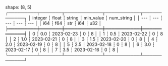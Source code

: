 shape: (8, 5)
┌─────────┬───────┬────────────┬───────────┬────────────┐
│ integer ┆ float ┆ string     ┆ min_value ┆ num_string │
│ ---     ┆ ---   ┆ ---        ┆ ---       ┆ ---        │
│ i64     ┆ f64   ┆ str        ┆ i64       ┆ u32        │
╞═════════╪═══════╪════════════╪═══════════╪════════════╡
│ 0       ┆ 0.0   ┆ 2023-02-23 ┆ 0         ┆ 8          │
│ 1       ┆ 0.5   ┆ 2023-02-22 ┆ 0         ┆ 8          │
│ 2       ┆ 1.0   ┆ 2023-02-21 ┆ 0         ┆ 8          │
│ 3       ┆ 1.5   ┆ 2023-02-20 ┆ 0         ┆ 8          │
│ 4       ┆ 2.0   ┆ 2023-02-19 ┆ 0         ┆ 8          │
│ 5       ┆ 2.5   ┆ 2023-02-18 ┆ 0         ┆ 8          │
│ 6       ┆ 3.0   ┆ 2023-02-17 ┆ 0         ┆ 8          │
│ 7       ┆ 3.5   ┆ 2023-02-16 ┆ 0         ┆ 8          │
└─────────┴───────┴────────────┴───────────┴────────────┘